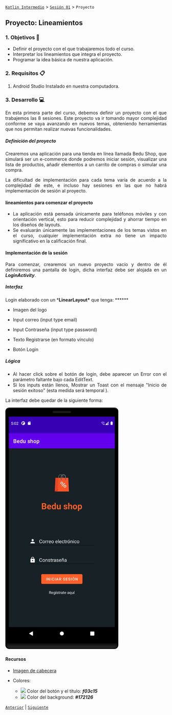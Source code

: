 [`Kotlin Intermedio`](../../Readme.md) > [`Sesión 01`](../Readme.md) > `Proyecto`

## Proyecto: Lineamientos 

<div style="text-align: justify;">

### 1. Objetivos :dart:

- Definir el proyecto con el que trabajaremos todo el curso.
- Interpretar los lineamientos que integra el proyecto.
- Programar la idea básica de nuestra aplicación.

### 2. Requisitos :clipboard:

1. Android Studio Instalado en nuestra computadora.


### 3. Desarrollo :computer:

En esta primera parte del curso, debemos definir un proyecto con el que trabajemos las 8 sesiones. Este proyecto va ir tomando mayor complejidad conforme se vaya avanzando en nuevos temas, obteniendo herramientas que nos permitan realizar nuevas funcionalidades.



##### Definición del proyecto

Crearemos una aplicación para una tienda en línea llamada Bedu Shop, que simulará ser un e-commerce donde podremos iniciar sesión, visualizar una lista de productos, añadir elementos a un carrito de compras o simular una compra.

La dificultad de implementación para cada tema varía de acuerdo a la complejidad de este, e incluso hay sesiones en las que no habrá implementación de sesión al proyecto.



####  lineamientos para comenzar el proyecto

- La aplicación está pensada únicamente para teléfonos móviles y con orientación vertical, esto para reducir complejidad y ahorrar tiempo en los diseños de layouts.
- Se evaluarán únicamente las implementaciones de los temas vistos en el curso, cualquier implementación extra no tiene un impacto significativo en la calificación final. 



#### Implementación de la sesión

Para comenzar, crearemos un nuevo proyecto vacío y dentro de él definiremos una pantalla de login, dicha interfaz debe ser alojada en un ___LoginActivity___.

##### Interfaz

Login elaborado con un ***LinearLayout\*** que tenga: ******

- Imagen del logo

- Input correo (input type email)

- Input Contraseña (input type password)

- Texto Registrarse (en formato vínculo)

- Botón Login

  

##### Lógica

- Al hacer click sobre el botón de login, debe aparecer un Error con el parámetro faltante bajo cada EditText. 
- Si los inputs están llenos, Mostrar un Toast con el mensaje "Inicio de sesión exitoso" (esta medida será temporal ).



La interfaz debe quedar de la siguiente forma:



<img src="images/login.png" width="70%">



#### Recursos

* [Imagen de cabecera ](../resources/ic_shopping_bag.xml)

* Colores:

  * ![](https://via.placeholder.com/15/f03c15/000000?text=+)  Color del botón y el título: ***f03c15***
  * ![](https://via.placeholder.com/15/172126/000000?text=+) Color del background: ***#172126***

[`Anterior`](../Reto-02/Readme.md) | [`Siguiente`](../Readme.md)

</div>

